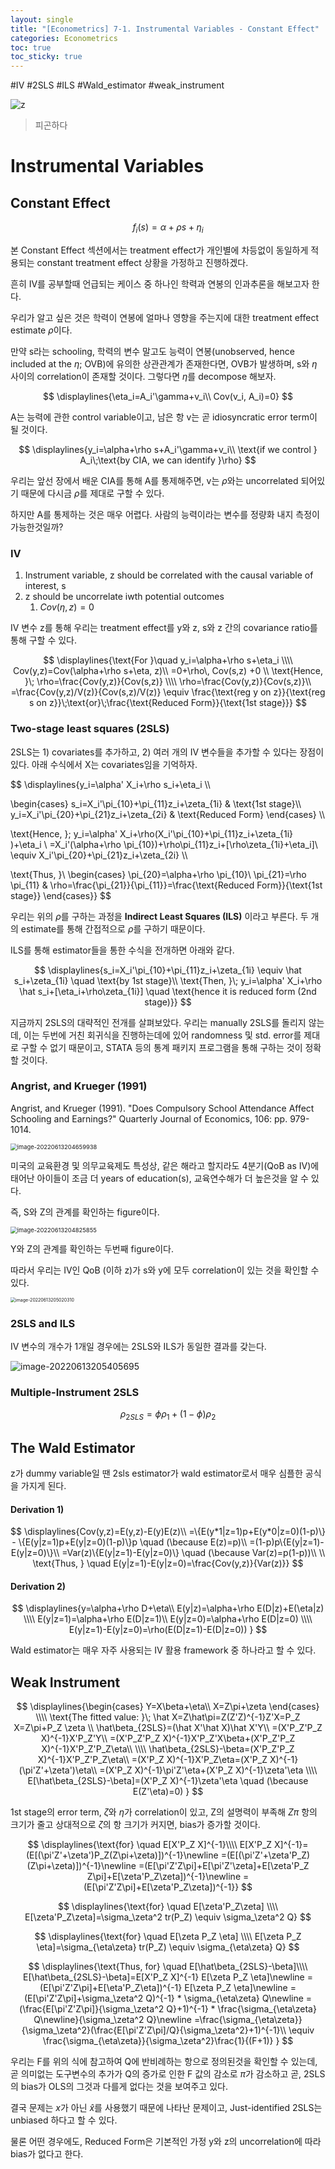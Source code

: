 ```yaml
---
layout: single
title: "[Econometrics] 7-1. Instrumental Variables - Constant Effect"
categories: Econometrics
toc: true
toc_sticky: true
---
```


#IV #2SLS #ILS #Wald_estimator #weak_instrument

![z](../../assets/images/2022-05-11-econometrics_7/z.png)

> 피곤하다
>




# Instrumental Variables

## Constant Effect


$$
f_i(s)=\alpha+\rho s+\eta_i
$$



본 Constant Effect 섹션에서는 treatment effect가 개인별에 차등없이 동일하게 적용되는 constant treatment effect 상황을 가정하고 진행하겠다.

흔히 IV를 공부할때 언급되는 케이스 중 하나인 학력과 연봉의 인과추론을 해보고자 한다.

우리가 알고 싶은 것은 학력이 연봉에 얼마나 영향을 주는지에 대한 treatment effect estimate $\rho$이다.

 

만약 s라는 schooling, 학력의 변수 말고도 능력이 연봉(unobserved, hence included at the $\eta$; OVB)에 유의한 상관관계가 존재한다면, OVB가 발생하며, s와 $\eta$ 사이의 correlation이 존재할 것이다. 그렇다면 $\eta$를 decompose 해보자.



$$
\displaylines{\eta_i=A_i'\gamma+v_i\\
Cov(v_i, A_i)=0}
$$



A는 능력에 관한 control variable이고, 남은 항 v는 곧 idiosyncratic error term이 될 것이다.



$$
\displaylines{y_i=\alpha+\rho s+A_i'\gamma+v_i\\
\text{if we control } A_i\;\text{by CIA, we can identify }\rho}
$$



우리는 앞선 장에서 배운 CIA를 통해 A를 통제해주면, v는 $\rho$와는 uncorrelated 되어있기 때문에 다시금 $\rho$를 제대로 구할 수 있다.

하지만 A를 통제하는 것은 매우 어렵다. 사람의 능력이라는 변수를 정량화 내지 측정이 가능한것일까?



### IV



1. Instrument variable, z should be correlated with the causal variable of interest, s
2. z should be uncorrelate iwth potential outcomes
   1. $Cov(\eta, z)=0$



IV 변수 z를 통해 우리는 treatment effect를 y와 z, s와 z 간의 covariance ratio를 통해 구할 수 있다.



$$
\displaylines{\text{For }\quad y_i=\alpha+\rho s+\eta_i
\\\\
Cov(y,z)=Cov(\alpha+\rho s+\eta, z)\\
=0+\rho\, Cov(s,z) +0
\\
\text{Hence, }\; \rho=\frac{Cov(y,z)}{Cov(s,z)}
\\\\
\rho=\frac{Cov(y,z)}{Cov(s,z)}\\
=\frac{Cov(y,z)/V(z)}{Cov(s,z)/V(z)}
\equiv \frac{\text{reg y on z}}{\text{reg s on z}}\;\text{or}\;\frac{\text{Reduced Form}}{\text{1st stage}}}
$$





### Two-stage least squares (2SLS)

2SLS는 1) covariates를 추가하고, 2) 여러 개의 IV 변수들을 추가할 수 있다는 장점이 있다. 아래 수식에서 X는 covariates임을 기억하자.



$$
\displaylines{y_i=\alpha' X_i+\rho s_i+\eta_i 
\\\\

\begin{cases}
s_i=X_i'\pi_{10}+\pi_{11}z_i+\zeta_{1i} & \text{1st stage}\\\\
y_i=X_i'\pi_{20}+\pi_{21}z_i+\zeta_{2i} & \text{Reduced Form}
\end{cases}
\\\\

\text{Hence, }\; y_i=\alpha' X_i+\rho(X_i'\pi_{10}+\pi_{11}z_i+\zeta_{1i} )+\eta_i \\
=X_i'(\alpha+\rho \pi_{10})+\rho\pi_{11}z_i+[\rho\zeta_{1i}+\eta_i]\\
\equiv X_i'\pi_{20}+\pi_{21}z_i+\zeta_{2i}
\\\\

\text{Thus, }\\
\begin{cases}
\pi_{20}=\alpha+\rho \pi_{10}\\
\pi_{21}=\rho \pi_{11} & \rho=\frac{\pi_{21}}{\pi_{11}}=\frac{\text{Reduced Form}}{\text{1st stage}}
\end{cases}}
$$



우리는 위의 $\rho$를 구하는 과정을 **Indirect Least Squares (ILS)** 이라고 부른다. 두 개의 estimate를 통해 간접적으로 $\rho$를 구하기 때문이다.

ILS를 통해 estimator들을 통한 수식을 전개하면 아래와 같다.



$$
\displaylines{s_i=X_i'\pi_{10}+\pi_{11}z_i+\zeta_{1i} \equiv \hat s_i+\zeta_{1i} \quad \text{by 1st stage}\\
\text{Then, }\; y_i=\alpha' X_i+\rho \hat s_i+[\eta_i+\rho\zeta_{1i}] \quad \text{hence it is reduced form (2nd stage)}} 
$$




지금까지 2SLS의 대략적인 전개를 살펴보았다. 우리는 manually 2SLS를 돌리지 않는데, 이는 두번에 거친 회귀식을 진행하는데에 있어 randomness 및 std. error를 제대로 구할 수 없기 때문이고, STATA 등의 통계 패키지 프로그램을 통해 구하는 것이 정확할 것이다.



### Angrist, and Krueger (1991)

Angrist, and Krueger (1991). "Does Compulsory School Attendance Affect Schooling and Earnings?" Quarterly Journal of Economics, 106: pp. 979-1014.



<img src="../../assets/images/2022-05-11-econometrics_7/image-20220613204659938.png" alt="image-20220613204659938" style="zoom: 67%;" />

미국의 교육환경 및 의무교육제도 특성상, 같은 해라고 할지라도 4분기(QoB as IV)에 태어난 아이들이 조금 더 years of education(s), 교육연수해가 더 높은것을 알 수 있다.

즉, S와 Z의 관계를 확인하는 figure이다.





<img src="../../assets/images/2022-05-11-econometrics_7/image-20220613204825855.png" alt="image-20220613204825855" style="zoom: 67%;" />

Y와 Z의 관계를 확인하는 두번째 figure이다.



따라서 우리는 IV인 QoB (이하 z)가 s와 y에 모두 correlation이 있는 것을 확인할 수 있다.

<img src="../../assets/images/2022-05-11-econometrics_7/image-20220613205020310.png" alt="image-20220613205020310" style="zoom:50%;" />





### 2SLS and ILS

IV 변수의 개수가 1개일 경우에는 2SLS와 ILS가 동일한 결과를 갖는다.

![image-20220613205405695](../../assets/images/2022-05-11-econometrics_7/image-20220613205405695.png)	



### Multiple-Instrument 2SLS


$$
\rho_{2SLS}=\phi\rho_1+(1-\phi)\rho_2
$$




## The Wald Estimator

z가 dummy variable일 땐 2sls estimator가 wald estimator로서 매우 심플한 공식을 가지게 된다.



#### Derivation 1)

$$
\displaylines{Cov(y,z)=E(y,z)-E(y)E(z)\\
=\{E(y*1|z=1)p+E(y*0|z=0)(1-p)\} - \{E(y|z=1)p+E(y|z=0)(1-p)\}p \quad (\because E(z)=p)\\
=(1-p)p\{E(y|z=1)-E(y|z=0)\}\\
=Var(z)\{E(y|z=1)-E(y|z=0)\} \quad (\because Var(z)=p(1-p))\\
\\
\text{Thus, } \quad E(y|z=1)-E(y|z=0)=\frac{Cov(y,z)}{Var(z)}}
$$



#### Derivation 2)

$$
\displaylines{y=\alpha+\rho D+\eta\\
E(y|z)=\alpha+\rho E(D|z)+E(\eta|z)
\\\\
E(y|z=1)=\alpha+\rho E(D|z=1)\\
E(y|z=0)=\alpha+\rho E(D|z=0)
\\\\
E(y|z=1)-E(y|z=0)=\rho(E(D|z=1)-E(D|z=0))
}
$$



Wald estimator는 매우 자주 사용되는 IV 활용 framework 중 하나라고 할 수 있다.



## Weak Instrument



$$
\displaylines{\begin{cases}
Y=X\beta+\eta\\
X=Z\pi+\zeta
\end{cases}
\\\\
\text{The fitted value: }\; \hat X=Z\hat\pi=Z(Z'Z)^{-1}Z'X=P_Z X=Z\pi+P_Z \zeta
\\
\hat\beta_{2SLS}=(\hat X'\hat X)\hat X'Y\\
=(X'P_Z'P_Z X)^{-1}X'P_Z'Y\\
=(X'P_Z'P_Z X)^{-1}X'P_Z'X\beta+(X'P_Z'P_Z X)^{-1}X'P_Z'P_Z\eta\\
\\\\
\hat\beta_{2SLS}-\beta=(X'P_Z'P_Z X)^{-1}X'P_Z'P_Z\eta\\
=(X'P_Z X)^{-1}X'P_Z\eta=(X'P_Z X)^{-1}(\pi'Z'+\zeta')\eta\\
=(X'P_Z X)^{-1}\pi'Z'\eta+(X'P_Z X)^{-1}\zeta'\eta
\\\\
E[\hat\beta_{2SLS}-\beta]=(X'P_Z X)^{-1}\zeta'\eta \quad (\because E(Z'\eta)=0)
}
$$



1st stage의 error term, $\zeta$와 $\eta$가 correlation이 있고, Z의 설명력이 부족해 $Z\pi$ 항의 크기가 줄고 상대적으로 $\zeta$의 항 크기가 커지면, bias가 증가할 것이다.





$$
\displaylines{\text{for} \quad E[X'P_Z X]^{-1}\\\\
E[X'P_Z X]^{-1}=(E[(\pi'Z'+\zeta')P_Z(Z\pi+\zeta)])^{-1}\newline
=(E[(\pi'Z'+\zeta'P_Z)(Z\pi+\zeta)])^{-1}\newline
=(E[\pi'Z'Z\pi]+E[\pi'Z'\zeta]+E[\zeta'P_Z Z\pi]+E[\zeta'P_Z\zeta])^{-1}\newline
=(E[\pi'Z'Z\pi]+E[\zeta'P_Z\zeta])^{-1}}
$$

$$
\displaylines{\text{for} \quad E[\zeta'P_Z\zeta] 
\\\\
E[\zeta'P_Z\zeta]=\sigma_\zeta^2 tr(P_Z)  \equiv  \sigma_\zeta^2 Q}
$$

$$
\displaylines{\text{for} \quad E[\zeta P_Z \eta] \\\\
E[\zeta P_Z \eta]=\sigma_{\eta\zeta} tr(P_Z)  \equiv  \sigma_{\eta\zeta} Q}
$$



$$
\displaylines{\text{Thus, for} \quad E[\hat\beta_{2SLS}-\beta]\\\\
E[\hat\beta_{2SLS}-\beta]=E[X'P_Z X]^{-1} E[\zeta P_Z \eta]\newline
=(E[\pi'Z'Z\pi]+E[\eta'P_Z\eta])^{-1} E[\zeta P_Z \eta]\newline
=(E[\pi'Z'Z\pi]+\sigma_\zeta^2 Q)^{-1} * \sigma_{\eta\zeta} Q\newline
=(\frac{E[\pi'Z'Z\pi]}{\sigma_\zeta^2 Q}+1)^{-1} * \frac{\sigma_{\eta\zeta} Q\newline}{\sigma_\zeta^2 Q}\newline
=\frac{\sigma_{\eta\zeta}}{\sigma_\zeta^2}(\frac{E[\pi'Z'Z\pi]/Q}{\sigma_\zeta^2}+1)^{-1}\\
\equiv \frac{\sigma_{\eta\zeta}}{\sigma_\zeta^2}\frac{1}{(F+1)}
}
$$



우리는 F를 위의 식에 참고하여 Q에 반비례하는 항으로 정의된것을 확인할 수 있는데, 곧 의미없는 도구변수의 추가가 Q의 증가로 인한 F 값의 감소로 $\pi$가 감소하고 곧, 2SLS의 bias가 OLS의 그것과 다를게 없다는 것을 보여주고 있다.

결국 문제는 $x$가 아닌 $\hat x$를 사용했기 때문에 나타난 문제이고, Just-identified 2SLS는 unbiased 하다고 할 수 있다.

물론 어떤 경우에도, Reduced Form은 기본적인 가정 y와 z의 uncorrelation에 따라 bias가 없다고 한다.






